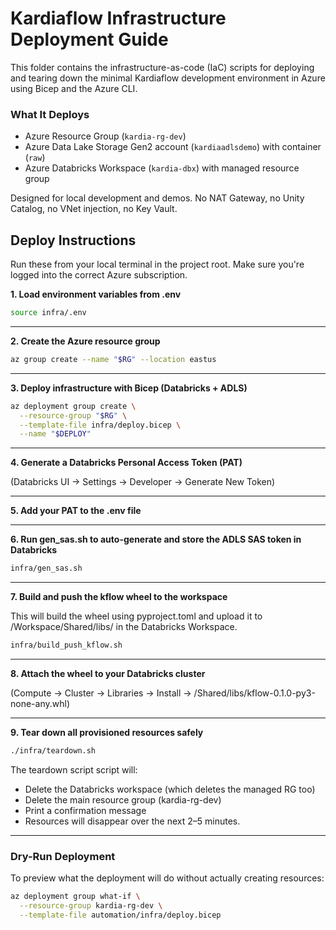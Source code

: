 # Kardiaflow Infrastructure Deployment Guide

This folder contains the infrastructure-as-code (IaC) scripts for deploying and
tearing down the minimal Kardiaflow development environment in Azure using Bicep
and the Azure CLI.



### What It Deploys

- Azure Resource Group (`kardia-rg-dev`)
- Azure Data Lake Storage Gen2 account (`kardiaadlsdemo`) with container (`raw`)
- Azure Databricks Workspace (`kardia-dbx`) with managed resource group

Designed for local development and demos. No NAT Gateway, no Unity Catalog, no VNet injection, no Key Vault.



## Deploy Instructions

Run these from your local terminal in the project root. Make sure you're logged into the correct Azure subscription.

**1. Load environment variables from .env**

```bash
source infra/.env
```

---

**2. Create the Azure resource group**

```bash
az group create --name "$RG" --location eastus
```

---

**3.  Deploy infrastructure with Bicep (Databricks + ADLS)**

```bash
az deployment group create \
  --resource-group "$RG" \
  --template-file infra/deploy.bicep \
  --name "$DEPLOY"
```

---

**4. Generate a Databricks Personal Access Token (PAT)**

(Databricks UI → Settings → Developer → Generate New Token)

---

**5. Add your PAT to the .env file**

---

**6. Run gen_sas.sh to auto-generate and store the ADLS SAS token in Databricks**

```bash
infra/gen_sas.sh
```

---

**7. Build and push the kflow wheel to the workspace**

This will build the wheel using pyproject.toml and upload it to /Workspace/Shared/libs/ in the Databricks Workspace.

```bash
infra/build_push_kflow.sh
```

---

**8. Attach the wheel to your Databricks cluster**

(Compute → Cluster → Libraries → Install → /Shared/libs/kflow-0.1.0-py3-none-any.whl)

---

**9. Tear down all provisioned resources safely**

```bash
./infra/teardown.sh
```

The teardown script script will:

- Delete the Databricks workspace (which deletes the managed RG too)
- Delete the main resource group (kardia-rg-dev)
- Print a confirmation message
- Resources will disappear over the next 2–5 minutes.

---

### Dry-Run Deployment

To preview what the deployment will do without actually creating resources:

```bash
az deployment group what-if \
  --resource-group kardia-rg-dev \
  --template-file automation/infra/deploy.bicep
```
